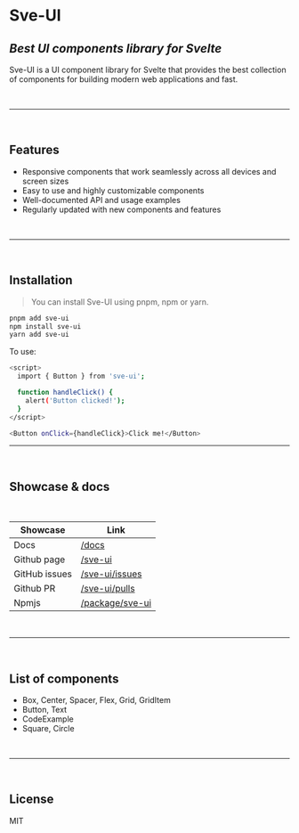 # Sve-UI
## _Best UI components library for Svelte_

Sve-UI is a UI component library for Svelte that provides the best collection of components for building modern web applications and fast.

<br />

---

<br />

## Features

- Responsive components that work seamlessly across all devices and screen sizes
- Easy to use and highly customizable components
- Well-documented API and usage examples
- Regularly updated with new components and features

<br />

---

<br />

## Installation

> You can install Sve-UI using pnpm, npm or yarn.

```sh
pnpm add sve-ui
npm install sve-ui
yarn add sve-ui
```

To use:

```sh
<script>
  import { Button } from 'sve-ui';

  function handleClick() {
    alert('Button clicked!');
  }
</script>

<Button onClick={handleClick}>Click me!</Button>
```

---

<br />

## Showcase & docs

<br />


| Showcase | Link |
| ------ | ------ |
| Docs | [/docs][docs] |
| Github page | [/sve-ui][Gp] |
| GitHub issues | [/sve-ui/issues][Gpi] |
| Github PR | [/sve-ui/pulls][Gppr] |
| Npmjs | [/package/sve-ui][LSjs] |

<br />

---

<br />

## List of components

- Box, Center, Spacer, Flex, Grid, GridItem
- Button, Text
- CodeExample
- Square, Circle

<br />

---

<br />

## License

MIT


[Gp]: <https://github.com/rodriabregu/sve-ui>
[Gpi]: <https://github.com/rodriabregu/sve-ui/issues>
[Gppr]: <https://github.com/rodriabregu/sve-ui/pulls>
[LSjs]: <https://www.npmjs.com/package/sve-ui>
[docs]: <https://sveui.org/>
